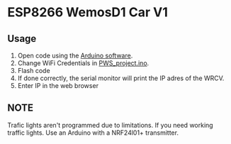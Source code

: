 # ESP8266 WemosD1 Car V1

## Usage

1. Open code using the [Arduino software](https://www.arduino.cc/en/software).  
2. Change WiFi Credentials in [PWS_project.ino](https://github.com/Lauwy222/ESP8266-WemosD1-Car/blob/main/PWS_project.ino).  
3. Flash code
4. If done correctly, the serial monitor will print the IP adres of the WRCV.
5. Enter IP in the web browser

## NOTE
Trafic lights aren't programmed due to limitations. If you need working traffic lights. Use an Arduino with a NRF24l01+ transmitter. 